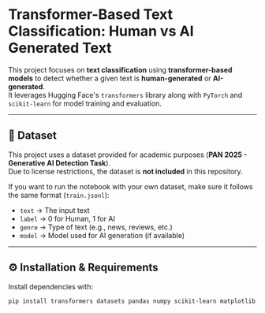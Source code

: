 # Transformer-Based Text Classification: Human vs AI Generated Text

This project focuses on **text classification** using **transformer-based models** to detect whether a given text is **human-generated** or **AI-generated**.  
It leverages Hugging Face's `transformers` library along with `PyTorch` and `scikit-learn` for model training and evaluation.

---

## 📌 Dataset
This project uses a dataset provided for academic purposes (**PAN 2025 - Generative AI Detection Task**).  
Due to license restrictions, the dataset is **not included** in this repository.  

If you want to run the notebook with your own dataset, make sure it follows the same format (`train.jsonl`):

- `text` → The input text  
- `label` → 0 for Human, 1 for AI  
- `genre` → Type of text (e.g., news, reviews, etc.)  
- `model` → Model used for AI generation (if available)  

---

## ⚙️ Installation & Requirements

Install dependencies with:
```bash
pip install transformers datasets pandas numpy scikit-learn matplotlib seaborn wordcloud
